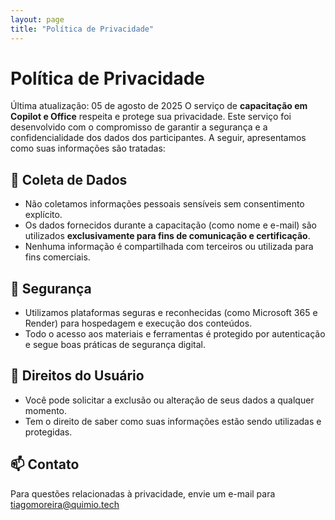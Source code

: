 ```yaml
---
layout: page
title: "Política de Privacidade"
---
```

# Política de Privacidade
Última atualização: 05 de agosto de 2025
O serviço de **capacitação em Copilot e Office** respeita e protege sua privacidade. Este serviço foi desenvolvido com o compromisso de garantir a segurança e a confidencialidade dos dados dos participantes. A seguir, apresentamos como suas informações são tratadas:
## 📌 Coleta de Dados
- Não coletamos informações pessoais sensíveis sem consentimento explícito.
- Os dados fornecidos durante a capacitação (como nome e e-mail) são utilizados **exclusivamente para fins de comunicação e certificação**.
- Nenhuma informação é compartilhada com terceiros ou utilizada para fins comerciais.
## 🔐 Segurança
- Utilizamos plataformas seguras e reconhecidas (como Microsoft 365 e Render) para hospedagem e execução dos conteúdos.
- Todo o acesso aos materiais e ferramentas é protegido por autenticação e segue boas práticas de segurança digital.
## 🧾 Direitos do Usuário
- Você pode solicitar a exclusão ou alteração de seus dados a qualquer momento.
- Tem o direito de saber como suas informações estão sendo utilizadas e protegidas.
## 📫 Contato
Para questões relacionadas à privacidade, envie um e-mail para 
[tiagomoreira@quimio.tech](mailto:tiagomoreira@quimio.tech)
